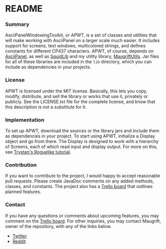 # README #

### Summary ###

AsciiPanelWindowingToolkit, or APWT, is a set of classes and utilities that will make working with AsciiPanel on a larger scale much easier. It includes support for screens, text windows, multicolored strings, and defines constants for different CP437 characters. APWT, of course, depends on [AsciiPanel](github.com/trystan/AsciiPanel), as well as [SquidLib](https://github.com/SquidPony/SquidLib) and my utility library, [MaugriftUtils](https://bitbucket.org/Maugrift/maugriftutils). Jar files for all of these libraries are included in the ``lib`` directory, which you can include as dependencies in your projects.

### License ###

APWT is licensed under the MIT license. Basically, this lets you copy, modify, distribute, and sell the library or works that use it, privately or publicly. See the LICENSE.txt file for the complete license, and know that this description is not a substitute for it.

### Implementation ###

To set up APWT, download the sources or the library jars and include them as dependencies in your project. To start using APWT, initialize a Display object and go from there. The Display is designed to work with a hierarchy of Screens, each of which read input and display output. For more on this, see [Trystan's Roguelike tutorial](https://trystans.blogspot.com/2016/01/roguelike-tutorial-00-table-of-contents.html).

### Contribution ###

If you want to contribute to the project, I would happy to accept reasonable pull requests. Please create JavaDoc comments on any added methods, classes, and constants. The project also has a [Trello board](https://trello.com/b/oY7z1nm5) that outlines planned features.

### Contact ###

If you have any questions or comments about upcoming features, you may comment on the [Trello board](https://trello.com/b/oY7z1nm5). For other inquiries, you may contact Maugrift, owner of the repository, with any of the links below.

* [Twitter](https://twitter.com/Maugrift)
* [Reddit](https://www.reddit.com/user/DarklordMogrithe)